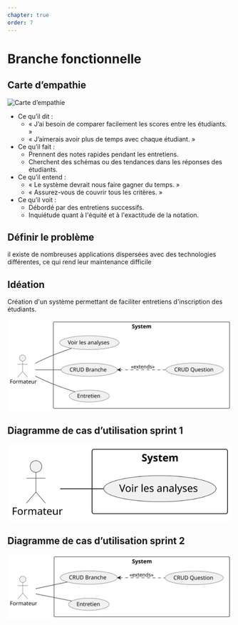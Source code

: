 ```yaml
---
chapter: true
order: 7
---
```


# Branche fonctionnelle

## Carte d’empathie

![Carte d’empathie](../assets/img/Carte_empathie.svg)

- Ce qu’il dit :
  - « J’ai besoin de comparer facilement les scores entre les étudiants. »
  - « J’aimerais avoir plus de temps avec chaque étudiant. »
- Ce qu’il fait :
  - Prennent des notes rapides pendant les entretiens.
  - Cherchent des schémas ou des tendances dans les réponses des étudiants.
- Ce qu’il entend :
  - « Le système devrait nous faire gagner du temps. »
  - « Assurez-vous de couvrir tous les critères. »
- Ce qu’il voit :
  - Débordé par des entretiens successifs.
  - Inquiétude quant à l'équité et à l'exactitude de la notation.

## Définir le problème

il existe de nombreuses applications dispersées avec des technologies différentes, ce qui rend leur maintenance difficile

## Idéation

Création d'un système permettant de faciliter entretiens d'inscription des étudiants.

![Cas d’utilisation](../assets/img/Cas_utilisation.svg)

## Diagramme de cas d’utilisation sprint 1

![Cas d’utilisation Sprint 1](../assets/img/Sprint_1.svg)

## Diagramme de cas d’utilisation sprint 2

![Cas d’utilisation Sprint 2](../assets/img/Sprint_2.svg)
